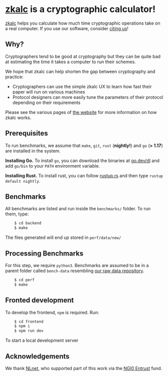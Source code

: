 # [zkalc](https://zka.lc) is a cryptographic calculator!

[zkalc](https://zka.lc) helps you calculate how much time cryptographic operations take on a real computer.
If you use our software, consider [citing us](/CITATION.bib)!


## Why?

Cryptographers tend to be good at cryptography but they can be quite bad at estimating the time it takes a computer to run their schemes.

We hope that zkalc can help shorten the gap between cryptography and practice:
- Cryptographers can use the simple zkalc UX to learn how fast their paper will run on various machines
- Protocol designers can more easily tune the parameters of their protocol depending on their requirements

Please see the various pages of [the website](https://zka.lc) for more information on how zkalc works.

## Prerequisites

To run benchmarks, we assume that `make`, `git`, `rust` (**nightly!**) and `go` (**> 1.17**) are installed in the system.

**Installing Go.** To install `go`, you can download the binaries at [go.dev/dl](https://go.dev/dl/) and add `go/bin` to your `PATH` environment variable.

**Installing Rust.** To install rust, you can follow [rustup.rs](https://rustup.rs/) and then type `rustup default nightly`.

## Benchmarks

All benchmarks are listed and run inside the `benchmarks/` folder. To run them, type:

```bash
    $ cd backend
    $ make
```
The files generated will end up stored in `perf/data/new/`

## Processing Benchmarks

For this step, we require `python3`. Benchmarks are assumed to be in a parent folder called `bench-data` resembling [our raw data repository](https://github.com/zkCollective/bench-data).

```bash
    $ cd perf
    $ make
```

## Fronted development
To develop the frontend, `npm` is required.
Run:

```bash
    $ cd frontend
    $ npm i
    $ npm run dev
```

To start a local development server


## Acknowledgements

We thank [NLnet](https://nlnet.nl), who supported part of this work via the [NGI0 Entrust](https://nlnet.nl/entrust) fund. 

